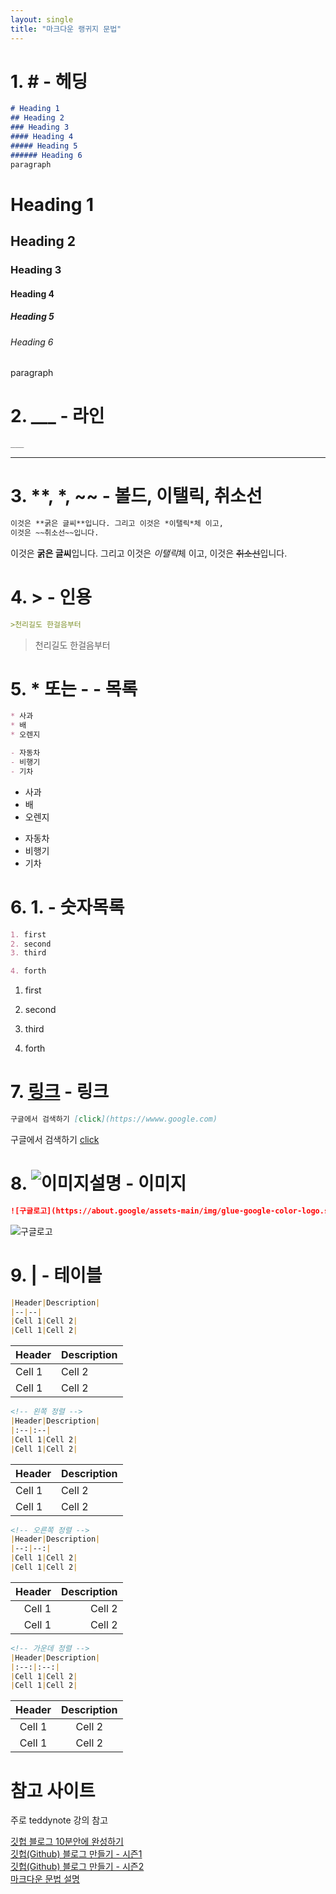 ```yaml
---   
layout: single 
title: "마크다운 랭귀지 문법"
---   
```

<!-- Heading -->
# 1. # <strong>- 헤딩</strong>
```markdown
# Heading 1
## Heading 2
### Heading 3
#### Heading 4
##### Heading 5
###### Heading 6
paragraph
```

# Heading 1
## Heading 2
### Heading 3
#### Heading 4
##### Heading 5
###### Heading 6
paragraph

<!-- Line -->
# 2. ___ - 라인
```markdown
___
```
___
# 3. **, *, ~~ - 볼드, 이탤릭, 취소선
``` markdown
이것은 **굵은 글씨**입니다. 그리고 이것은 *이탤릭*체 이고,
이것은 ~~취소선~~입니다.
```
이것은 **굵은 글씨**입니다. 그리고 이것은 *이탤릭*체 이고,
이것은 ~~취소선~~입니다.

# 4. > - 인용
```markdown
>천리길도 한걸음부터
```
>천리길도 한걸음부터

# 5. * 또는 - - 목록
```markdown
* 사과
* 배
* 오렌지

- 자동차
- 비행기
- 기차
```
* 사과
* 배
* 오렌지

- 자동차
- 비행기
- 기차

# 6. 1. - 숫자목록
``` markdown
1. first
2. second
3. third

4. forth
```
1. first
2. second
3. third

4. forth

# 7. [링크](주소) - 링크
``` markdown
구글에서 검색하기 [click](https://wwww.google.com)
```
구글에서 검색하기 [click](https://wwww.google.com)

# 8. ![이미지설명](주소) - 이미지
``` markdown
![구글로고](https://about.google/assets-main/img/glue-google-color-logo.svg)
```
![구글로고](https://about.google/assets-main/img/glue-google-color-logo.svg)

# 9. | - 테이블
``` markdown
|Header|Description|
|--|--|
|Cell 1|Cell 2|
|Cell 1|Cell 2|
```
|Header|Description|
|--|--|
|Cell 1|Cell 2|
|Cell 1|Cell 2|   

``` markdown
<!-- 왼쪽 정렬 -->
|Header|Description|
|:--|:--|
|Cell 1|Cell 2|
|Cell 1|Cell 2|
```
<!-- 왼쪽 정렬 -->
|Header|Description|
|:--|:--|
|Cell 1|Cell 2|
|Cell 1|Cell 2|

``` markdown
<!-- 오른쪽 정렬 -->
|Header|Description|
|--:|--:|
|Cell 1|Cell 2|
|Cell 1|Cell 2|
```
<!-- 오른쪽 정렬 -->
|Header|Description|
|--:|--:|
|Cell 1|Cell 2|
|Cell 1|Cell 2|


``` markdown
<!-- 가운데 정렬 -->
|Header|Description|
|:--:|:--:|
|Cell 1|Cell 2|
|Cell 1|Cell 2|
```
<!-- 가운데 정렬 -->
|Header|Description|
|:--:|:--:|
|Cell 1|Cell 2|
|Cell 1|Cell 2|

    
# 참고 사이트  
주로 teddynote 강의 참고  

[깃헙 블로그 10분안에 완성하기](https://www.youtube.com/watch?v=ACzFIAOsfpM)   
[깃헙(Github) 블로그 만들기 - 시즌1](https://www.youtube.com/playlist?list=PLIMb_GuNnFwfQBZQwD-vCZENL5YLDZekr)   <br>
[깃헙(Github) 블로그 만들기 - 시즌2](https://www.youtube.com/watch?v=p1cdQPw-JME&list=PLIMb_GuNnFwfMm3alTSOmDK4AnpdG7USY&pp=iAQB)   
[마크다운 문법 설명](https://www.heropy.dev/p/B74sNE)   
